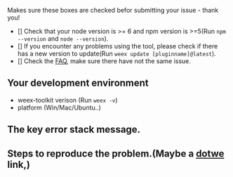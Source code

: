 Makes sure these boxes are checked befor submitting your issue - thank you!

- [] Check that your node version is >= 6 and npm version is >=5(Run `npm --version` and `node --version`).
- [] If you encounter any problems using the tool, please check if there has a new version to update(Run `weex update [pluginname]@latest`).
- [] Check the [FAQ](https://github.com/weexteam/weex-toolkit#faq), make sure there have not the same issue.

## Your development environment
- weex-toolkit verison (Run `weex -v`)
- platform (Win/Mac/Ubuntu..)

## The key error stack message.


## Steps to reproduce the problem.(Maybe a [dotwe](http://dotwe.org/vue) link,)

